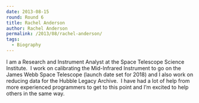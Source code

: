 ```yaml
---
date: 2013-08-15
round: Round 6
title: Rachel Anderson
author: Rachel Anderson
permalink: /2013/08/rachel-anderson/
tags:
  - Biography
---
```

I am a Research and Instrument Analyst at the Space Telescope Science Institute.  I work on calibrating the Mid-Infrared Instrument to go on the James Webb Space Telescope (launch date set for 2018) and I also work on reducing data for the Hubble Legacy Archive.  I have had a lot of help from more experienced programmers to get to this point and I&#8217;m excited to help others in the same way.
